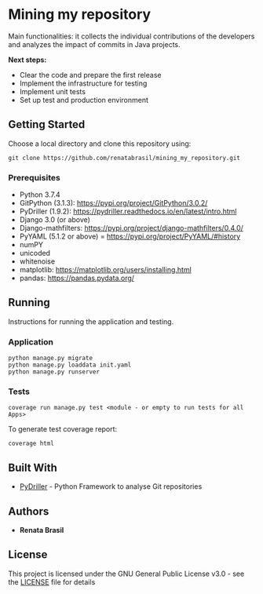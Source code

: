 # Mining my repository


Main functionalities: it collects the individual contributions of the developers and analyzes the impact of commits in Java projects.

**Next steps:**

- Clear the code and prepare the first release
- Implement the infrastructure for testing
- Implement unit tests
- Set up test and production environment

## Getting Started

Choose a local directory and clone this repository using:
```
git clone https://github.com/renatabrasil/mining_my_repository.git
```

### Prerequisites


- Python 3.7.4
- GitPython (3.1.3): https://pypi.org/project/GitPython/3.0.2/
- PyDriller (1.9.2): https://pydriller.readthedocs.io/en/latest/intro.html
- Django 3.0 (or above)
- Django-mathfilters: https://pypi.org/project/django-mathfilters/0.4.0/
- PyYAML (5.1.2 or above) = https://pypi.org/project/PyYAML/#history
- numPY
- unicoded
- whitenoise
- matplotlib: https://matplotlib.org/users/installing.html
- pandas: https://pandas.pydata.org/

## Running

Instructions for running the application and testing.

### Application

```
python manage.py migrate
python manage.py loaddata init.yaml
python manage.py runserver
```


### Tests

```
coverage run manage.py test <module - or empty to run tests for all Apps>
```
To generate test coverage report:

```
coverage html
```

## Built With

* [PyDriller](https://github.com/ishepard/pydriller/) - Python Framework to analyse Git repositories


## Authors

* **Renata Brasil**

## License

This project is licensed under the GNU General Public License v3.0 - see the [LICENSE](LICENSE) file for details
